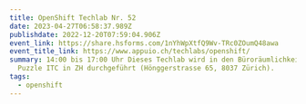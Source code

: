 ```yaml
---
title: OpenShift Techlab Nr. 52
date: 2023-04-27T06:58:37.989Z
publishdate: 2022-12-20T07:59:04.906Z
event_link: https://share.hsforms.com/1nYhWpXtfQ9Wv-TRc0ZOumQ48awa
event_title_link: https://www.appuio.ch/techlabs/openshift/
summary: 14:00 bis 17:00 Uhr Dieses Techlab wird in den Büroräumlichkeiten von
  Puzzle ITC in ZH durchgeführt (Hönggerstrasse 65, 8037 Zürich).
tags:
  - openshift
---
```


